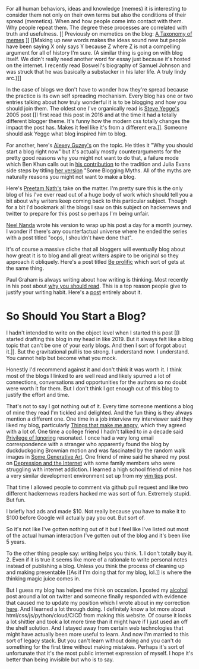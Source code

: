 For all human behaviors, ideas and knowledge (memes) it is interesting to consider them not only on their own terms but also the conditions of their spread (memetics). When and how people come into contact with them. Why people repeat them. The degree these processes are correlated with truth and usefulness. [[ Previously on memetics on the blog: [A Taxonomy of memes](/blog/memetax) ]] [[Making up new words makes the ideas sound new but people have been saying X only says Y because Z where Z is not a compelling argument for all of history I'm sure. (A similar thing is going on with blog itself. We didn't really need another word for essay just because it's hosted on the internet. I recently read Boswell's biography of Samuel Johnson and was struck that he was basically a substacker in his later life. A truly lindy arc.)]]

In the case of blogs we don't have to wonder how they're spread because the practice is its own self spreading mechanism. Every blog has one or two entries talking about how truly wonderful it is to be blogging and how you should join them. The oldest one I've organically read is [Steve Yegge's](https://sites.google.com/site/steveyegge2/you-should-write-blogs) 2005 post [[I first read this post in 2016 and at the time it had a totally different blogger theme. It's funny how the modern css totally changes the impact the post has. Makes it feel like it's from a different era.]]. Someone should ask Yegge what blog inspired him to blog.

For another, here's [Alexey Guzey's](https://guzey.com/personal/why-have-a-blog/) on the topic. He titles it "Why you should start a blog right now" but it's actually mostly counterarguments for the pretty good reasons why you might not want to do that, a failure mode which Ben Khun calls out in [his contribution](https://www.benkuhn.net/writing/) to the tradition and Julia Evans side steps by titling [her version](https://jvns.ca/blog/2023/06/05/some-blogging-myths/) "Some Blogging Myths. All of the myths are naturally reasons you might not want to make a blog.

Here's [Preetam Nath's](https://www.preetamnath.com/blog/why-you-should-write) take on the matter. I'm pretty sure this is the only blog of his I've ever read out of a huge body of work which should tell you a bit about why writers keep coming back to this particular subject. Though for a bit I'd bookmark all the blogs I saw on this subject on hackernews and twitter to prepare for this post so perhaps I'm being unfair.

[Neel Nanda](https://www.neelnanda.io/blog/27-retrospective) wrote his version to wrap up his post a day for a month journey. I wonder if there's any counterfactual universe where he ended the series with a post titled "oops, I shouldn't have done that".

It's of course a massive cliche that all bloggers will eventually blog about how great it is to blog and all great writers aspire to be original so they approach it obliquely. Here's a post titled [Be prolific](https://www.chrismytton.com/be-prolific/) which sort of gets at the same thing.

Paul Graham is always writing about how writing is thinking. Most recently in his post about [why you should read](http://www.paulgraham.com/read.html). This is a top reason people give to justify your writing habit. Here's a [post](https://alistapart.com/article/writing-is-thinking/) entirely about it.

# So Should You Start a Blog?

I hadn't intended to write on the object level when I started this post [[I started drafting this blog in my head in like 2019. But it always felt like a blog topic that can't be one of your early blogs. And then I sort of forgot about it.]]. But the gravitational pull is too strong. I understand now. I understand. You cannot help but become what you mock.

Honestly I'd recommend against it and don't think it was worth it. I think most of the blogs I linked to are well read and likely spurred a lot of connections, conversations and opportunities for the authors so no doubt were worth it for them. But I don't think I got enough out of this blog to justify the effort and time.

That's not to say I got nothing out of it. Every time someone mentions a blog of mine they read I'm tickled and delighted. And the fun thing is they always mention a different one. One time in a job interview my interviewer said they liked my blog, particularly [Things that make me angry](/blog/angry), which they agreed with a lot of. One time a college friend I hadn't talked to in a decade said [Privilege of Ignoring](/blog/priv) resonated. I once had a very long email correspondence with a stranger who apparently found the blog by duckduckgoing Brownian motion and was fascinated by the random walk images in [Some Generative Art](/blog/SomeGenerativeArt). One friend of mine said he shared my post on [Depression and the Internet](/blog/SpeculationonWhySocialMediaisAssociatedwithDepression) with some family members who were struggling with internet addiction. I learned a high school friend of mine has a very similar development environment set up from my [vim tips](/blog/vimuxsh) post. 

That time I allowed people to comment via github pull request and like two different hackernews readers hacked me was sort of fun. Extremely stupid. But fun.

I briefly had ads and made $10. Not really because you have to make it to $100 before Google will actually pay you out. But sort of.

So it's not like I've gotten nothing out of it but I feel like I've listed out most of the actual human interaction I've gotten out of the blog and it's been like 5 years.

To the other thing people say: writing helps you think. 1. I don't totally buy it. 2. Even if it is true it seems like more of a rationale to write personal notes instead of publishing a blog. Unless you think the process of cleaning up and making presentable [[As if I'm doing that for my blog, lol.]] is where the thinking magic juice comes in.

But I guess my blog has helped me think on occasion. I posted my [alcohol](/blog/alc) post around a lot on twitter and someone finally responded with evidence that caused me to update my position which I wrote about in my correction [here](/blog/corrections). And I learned a lot through doing. I definitely know a lot more about html/css/js/python/cloud/CICD from making this website. Of course it looks a lot shittier and took a lot more time than it might have if I just used an off the shelf solution. And I stayed away from certain web technologies that might have actually been more useful to learn. And now I'm married to this sort of legacy stack. But you can't learn without doing and you can't do something for the first time without making mistakes. Perhaps it's sort of unfortunate that it's the most public internet expression of myself. I hope it's better than being invisible but who is to say.
